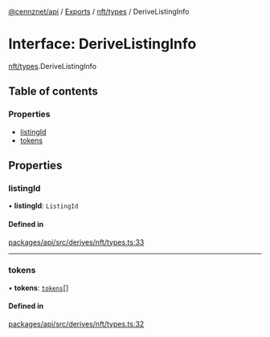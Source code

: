 [@cennznet/api](../README.md) / [Exports](../modules.md) / [nft/types](../modules/nft_types.md) / DeriveListingInfo

# Interface: DeriveListingInfo

[nft/types](../modules/nft_types.md).DeriveListingInfo

## Table of contents

### Properties

- [listingId](nft_types.derivelistinginfo.md#listingid)
- [tokens](nft_types.derivelistinginfo.md#tokens)

## Properties

### listingId

• **listingId**: `ListingId`

#### Defined in

[packages/api/src/derives/nft/types.ts:33](https://github.com/cennznet/api.js/blob/d167385/packages/api/src/derives/nft/types.ts#L33)

___

### tokens

• **tokens**: [`tokens`](nft_types.tokens.md)[]

#### Defined in

[packages/api/src/derives/nft/types.ts:32](https://github.com/cennznet/api.js/blob/d167385/packages/api/src/derives/nft/types.ts#L32)
